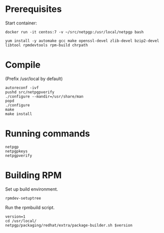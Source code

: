 Prerequisites
=============

Start container:
```
docker run -it centos:7 -v ~/src/netpgp:/usr/local/netpgp bash
```

```
yum install -y automake gcc make openssl-devel zlib-devel bzip2-devel libtool rpmdevtools rpm-build chrpath
```

Compile
=======

(Prefix /usr/local by default)
```
autoreconf -ivf
pushd src/netpgpverify
./configure --mandir=/usr/share/man
popd
./configure
make
make install
```

Running commands
================

```
netpgp
netpgpkeys
netpgpverify
```

Building RPM
============

Set up build environment.
```
rpmdev-setuptree
```

Run the rpmbuild script.
```
version=1
cd /usr/local/
netpgp/packaging/redhat/extra/package-builder.sh $version
```

